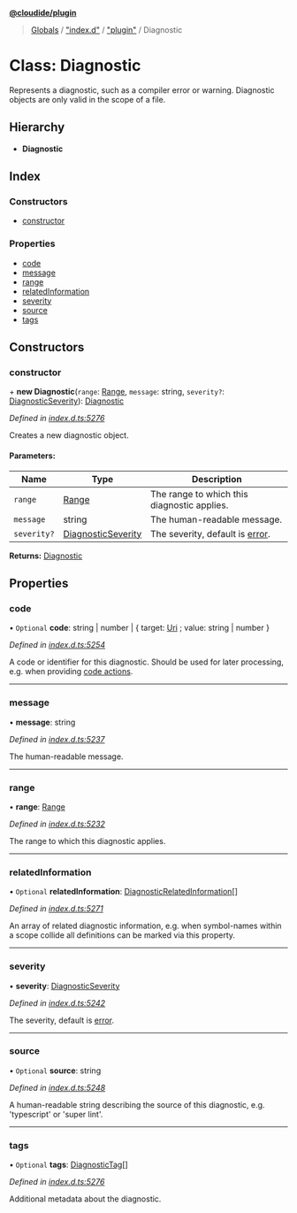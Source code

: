 **[@cloudide/plugin](../README.md)**

> [Globals](../README.md) / ["index.d"](../modules/_index_d_.md) / ["plugin"](../modules/_index_d_._plugin_.md) / Diagnostic

# Class: Diagnostic

Represents a diagnostic, such as a compiler error or warning. Diagnostic objects
are only valid in the scope of a file.

## Hierarchy

* **Diagnostic**

## Index

### Constructors

* [constructor](_index_d_._plugin_.diagnostic.md#constructor)

### Properties

* [code](_index_d_._plugin_.diagnostic.md#code)
* [message](_index_d_._plugin_.diagnostic.md#message)
* [range](_index_d_._plugin_.diagnostic.md#range)
* [relatedInformation](_index_d_._plugin_.diagnostic.md#relatedinformation)
* [severity](_index_d_._plugin_.diagnostic.md#severity)
* [source](_index_d_._plugin_.diagnostic.md#source)
* [tags](_index_d_._plugin_.diagnostic.md#tags)

## Constructors

### constructor

\+ **new Diagnostic**(`range`: [Range](_index_d_._plugin_.range.md), `message`: string, `severity?`: [DiagnosticSeverity](../enums/_index_d_._plugin_.diagnosticseverity.md)): [Diagnostic](_index_d_._plugin_.diagnostic.md)

*Defined in [index.d.ts:5276](https://github.com/shuyaqian/cloudide-plugin-api/blob/6d83fa1/index.d.ts#L5276)*

Creates a new diagnostic object.

#### Parameters:

Name | Type | Description |
------ | ------ | ------ |
`range` | [Range](_index_d_._plugin_.range.md) | The range to which this diagnostic applies. |
`message` | string | The human-readable message. |
`severity?` | [DiagnosticSeverity](../enums/_index_d_._plugin_.diagnosticseverity.md) | The severity, default is [error](#DiagnosticSeverity.Error).  |

**Returns:** [Diagnostic](_index_d_._plugin_.diagnostic.md)

## Properties

### code

• `Optional` **code**: string \| number \| { target: [Uri](_index_d_._plugin_.uri.md) ; value: string \| number  }

*Defined in [index.d.ts:5254](https://github.com/shuyaqian/cloudide-plugin-api/blob/6d83fa1/index.d.ts#L5254)*

A code or identifier for this diagnostic.
Should be used for later processing, e.g. when providing [code actions](#CodeActionContext).

___

### message

•  **message**: string

*Defined in [index.d.ts:5237](https://github.com/shuyaqian/cloudide-plugin-api/blob/6d83fa1/index.d.ts#L5237)*

The human-readable message.

___

### range

•  **range**: [Range](_index_d_._plugin_.range.md)

*Defined in [index.d.ts:5232](https://github.com/shuyaqian/cloudide-plugin-api/blob/6d83fa1/index.d.ts#L5232)*

The range to which this diagnostic applies.

___

### relatedInformation

• `Optional` **relatedInformation**: [DiagnosticRelatedInformation](_index_d_._plugin_.diagnosticrelatedinformation.md)[]

*Defined in [index.d.ts:5271](https://github.com/shuyaqian/cloudide-plugin-api/blob/6d83fa1/index.d.ts#L5271)*

An array of related diagnostic information, e.g. when symbol-names within
a scope collide all definitions can be marked via this property.

___

### severity

•  **severity**: [DiagnosticSeverity](../enums/_index_d_._plugin_.diagnosticseverity.md)

*Defined in [index.d.ts:5242](https://github.com/shuyaqian/cloudide-plugin-api/blob/6d83fa1/index.d.ts#L5242)*

The severity, default is [error](#DiagnosticSeverity.Error).

___

### source

• `Optional` **source**: string

*Defined in [index.d.ts:5248](https://github.com/shuyaqian/cloudide-plugin-api/blob/6d83fa1/index.d.ts#L5248)*

A human-readable string describing the source of this
diagnostic, e.g. 'typescript' or 'super lint'.

___

### tags

• `Optional` **tags**: [DiagnosticTag](../enums/_index_d_._plugin_.diagnostictag.md)[]

*Defined in [index.d.ts:5276](https://github.com/shuyaqian/cloudide-plugin-api/blob/6d83fa1/index.d.ts#L5276)*

Additional metadata about the diagnostic.
